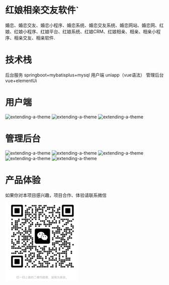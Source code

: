 # 红娘相亲交友软件`
婚恋、婚恋交友、婚恋小程序、婚恋系统、婚恋交友系统、婚恋网站、婚恋网、红娘、红娘小程序、红娘平台、红娘系统、红娘CRM、红娘相亲、相亲、相亲小程序、相亲交友、相亲软件.


# 技术栈 

后台服务 springboot+mybatisplus+mysql
用户端 uniapp（vue语法）
管理后台 vue+elementUi

# 用户端
![extending-a-theme](/01.png)
![extending-a-theme](/02.png)
![extending-a-theme](/03.png)


# 管理后台

![extending-a-theme](/15.png)
![extending-a-theme](/16.png)
![extending-a-theme](/17.png)
![extending-a-theme](/18.png)
![extending-a-theme](/19.png)
# 产品体验

如果你对本项目感兴趣，项目合作、体验请联系微信

![extending-a-theme](/wx.png)





